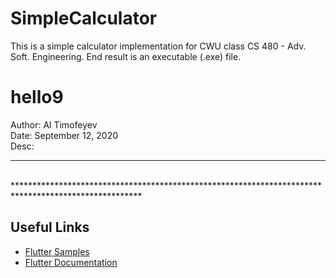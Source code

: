 # SimpleCalculator
This is a simple calculator implementation for CWU class CS 480 - Adv. Soft. Engineering. End result is an executable (.exe) file.

# hello9

Author: Al Timofeyev
<br />
Date: September 12, 2020
<br />
Desc: 
<br />
****************************************************************************************************
<br />
*****************************************************************************************************
<br />

## Useful Links
- [Flutter Samples](https://flutter.dev/docs/cookbook)
- [Flutter Documentation](https://flutter.dev/docs)
